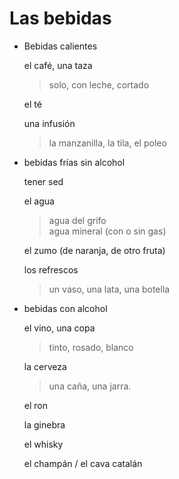 # Las bebidas

- Bebidas calientes

  el café, una taza

  > solo, con leche, cortado

  el té

  una infusión

  > la manzanilla, la tila, el poleo

- bebidas frías sin alcohol

  tener sed

  el agua

  > agua del grifo
  <br> agua mineral (con o sin gas)

  el zumo (de naranja, de otro fruta)

  los refrescos

  > un vaso, una lata, una botella

- bebidas con alcohol

  el vino, una copa

  > tinto, rosado, blanco

  la cerveza

  > una caña, una jarra.

  el ron

  la ginebra

  el whisky

  el champán / el cava catalán
